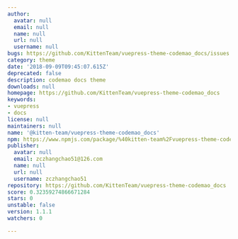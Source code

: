 ```yaml
---
author:
  avatar: null
  email: null
  name: null
  url: null
  username: null
bugs: https://github.com/KittenTeam/vuepress-theme-codemao_docs/issues
category: theme
date: '2018-09-09T09:45:07.615Z'
deprecated: false
description: codemao docs theme
downloads: null
homepage: https://github.com/KittenTeam/vuepress-theme-codemao_docs
keywords:
- vuepress
- docs
license: null
maintainers: null
name: '@kitten-team/vuepress-theme-codemao_docs'
npm: https://www.npmjs.com/package/%40kitten-team%2Fvuepress-theme-codemao_docs
publisher:
  avatar: null
  email: zczhangchao51@126.com
  name: null
  url: null
  username: zczhangchao51
repository: https://github.com/KittenTeam/vuepress-theme-codemao_docs
score: 0.32359274866671284
stars: 0
unstable: false
version: 1.1.1
watchers: 0

---
```


